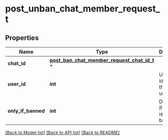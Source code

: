 # post_unban_chat_member_request_t

## Properties
Name | Type | Description | Notes
------------ | ------------- | ------------- | -------------
**chat_id** | [**post_ban_chat_member_request_chat_id_t**](post_ban_chat_member_request_chat_id.md) \* |  | 
**user_id** | **int** | Unique identifier of the target user | 
**only_if_banned** | **int** | Do nothing if the user is not banned | [optional] 

[[Back to Model list]](../README.md#documentation-for-models) [[Back to API list]](../README.md#documentation-for-api-endpoints) [[Back to README]](../README.md)


